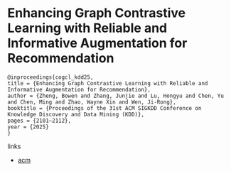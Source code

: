 # Enhancing Graph Contrastive Learning with Reliable and Informative Augmentation for Recommendation

```
@inproceedings{cogcl_kdd25,
title = {Enhancing Graph Contrastive Learning with Reliable and Informative Augmentation for Recommendation},
author = {Zheng, Bowen and Zhang, Junjie and Lu, Hongyu and Chen, Yu and Chen, Ming and Zhao, Wayne Xin and Wen, Ji-Rong},
booktitle = {Proceedings of the 31st ACM SIGKDD Conference on Knowledge Discovery and Data Mining (KDD)},
pages = {2101–2112},
year = {2025}
}
```

links
- [acm](https://dl.acm.org/doi/10.1145/3690624.3709214)
